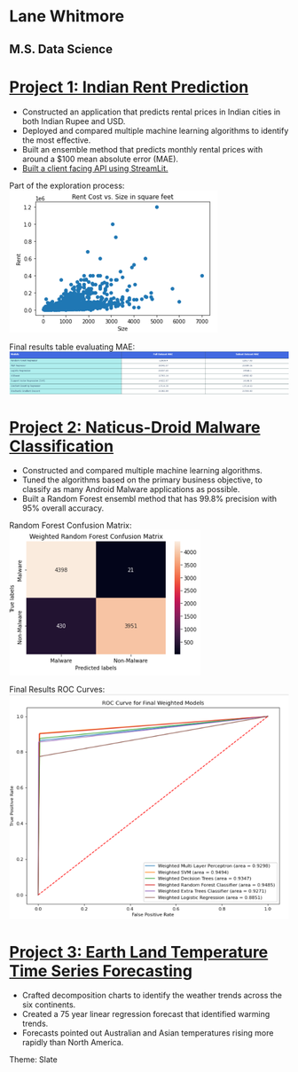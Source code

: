 # Lane Whitmore
## M.S. Data Science

# [Project 1: Indian Rent Prediction](https://github.com/lanewhitmore/Rent_Prediction)
- Constructed an application that predicts rental prices in Indian cities in both Indian Rupee and USD.
- Deployed and compared multiple machine learning algorithms to identify the most effective. 
- Built an ensemble method that predicts monthly rental prices with around a $100 mean absolute error (MAE). 
- [Built a client facing API using StreamLit.](https://lanewhitmore-rent-prediction-rent-app-eda---whitmore-vd5d0e.streamlit.app/)

Part of the exploration process:
![](https://github.com/lanewhitmore/lanewhitmore.github.io/blob/main/images/exploration.png)

Final results table evaluating MAE:
![](https://github.com/lanewhitmore/lanewhitmore.github.io/blob/main/images/rent_results.png)

# [Project 2: Naticus-Droid Malware Classification](https://github.com/lanewhitmore/NATICUSdroid-Malware-Machine-Learning-Classification)
- Constructed and compared multiple machine learning algorithms. 
- Tuned the algorithms based on the primary business objective, to classify as many Android Malware applications as possible.
- Built a Random Forest ensembl method that has 99.8% precision with 95% overall accuracy. 

Random Forest Confusion Matrix:
![](https://github.com/lanewhitmore/lanewhitmore.github.io/blob/main/images/Random_Forest_cm.png)

Final Results ROC Curves:
![](https://github.com/lanewhitmore/lanewhitmore.github.io/blob/main/images/naticus_ROC.png)

# [Project 3: Earth Land Temperature Time Series Forecasting](https://github.com/stephenkuc/ADS506_FinalProj)
- Crafted decomposition charts to identify the weather trends across the six continents. 
- Created a 75 year linear regression forecast that identified warming trends. 
- Forecasts pointed out Australian and Asian temperatures rising more rapidly than North America.

Theme: Slate
